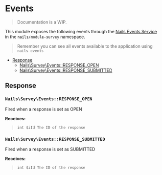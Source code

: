 # Events
> Documentation is a WIP.


This module exposes the following events through the [Nails Events Service](https://github.com/nails/common/blob/master/docs/intro/events.md) in the `nails/module-survey` namespace.

> Remember you can see all events available to the application using `nails events`


- [Response](#response)
    - [Nails\Survey\Events::RESPONSE_OPEN](#response-open)
    - [Nails\Survey\Events::RESPONSE_SUBMITTED](#response-submitted)



## Response

<a name="response-open"></a>
### `Nails\Survey\Events::RESPONSE_OPEN `

Fired when a response is set as OPEN

**Receives:**

> ```
> int $iId The ID of the response
> ```


<a name="response-submitted"></a>
### `Nails\Survey\Events::RESPONSE_SUBMITTED `

Fired when a response is set as SUBMITTED

**Receives:**

> ```
> int $iId The ID of the response
> ```
